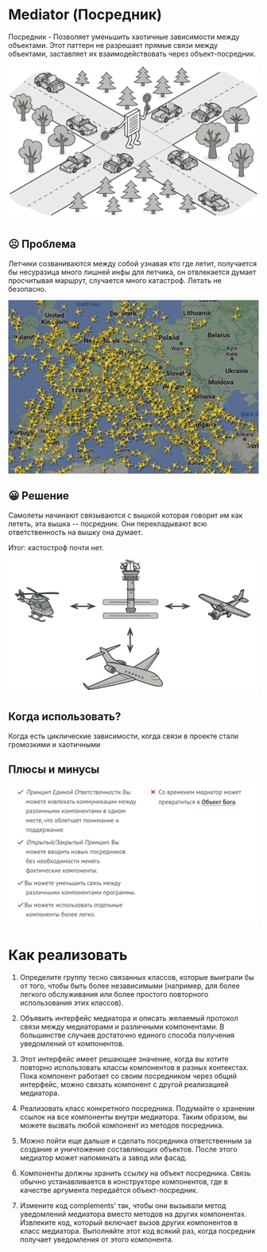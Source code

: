 # Mediator (Посредник)

Посредник - Позволяет уменьшить хаотичные зависимости между объектами. Этот паттерн не разрешает прямые связи между объектами, заставляет их взаимодействовать через объект-посредник.

<img src="image.png" width="600" />


## ☹️ Проблема 

Летчики созваниваются между собой узнавая кто где летит, получается бы несуразица много лишней инфы для летчика, он отвлекается думает просчитывая маршрут, случается много катастроф. Летать не безопасно.

<img src="image-3.png" width="600" />

## 😀 Решение

Самолеты начинают связываются с вышкой которая говорит им как лететь, эта вышка -- посредник. Они перекладывают всю ответственность на вышку она думает. 

Итог: кастостроф почти нет.

<img src="image-2.png" width="600" />

## Когда использовать?
Когда есть циклические зависимости, когда связи в проекте стали громозкими и хаотичными

## Плюсы и минусы
<img src="image-4.png" width="600" />

# Как реализовать
1. Определите группу тесно связанных классов, которые выиграли бы от того, чтобы быть более независимыми (например, для более легкого обслуживания или более простого повторного использования этих классов).

2. Объявить интерфейс медиатора и описать желаемый протокол связи между медиаторами и различными компонентами. В большинстве случаев достаточно единого способа получения уведомлений от компонентов.

3. Этот интерфейс имеет решающее значение, когда вы хотите повторно использовать классы компонентов в разных контекстах. Пока компонент работает со своим посредником через общий интерфейс, можно связать компонент с другой реализацией медиатора.

4. Реализовать класс конкретного посредника. Подумайте о хранении ссылок на все компоненты внутри медиатора. Таким образом, вы можете вызвать любой компонент из методов посредника.

5. Можно пойти еще дальше и сделать посредника ответственным за создание и уничтожение составляющих объектов. После этого медиатор может напоминать а завод или фасад.

6. Компоненты должны хранить ссылку на объект посредника. Связь обычно устанавливается в конструкторе компонентов, где в качестве аргумента передаётся объект-посредник.

7. Измените код complements’ так, чтобы они вызывали метод уведомлений медиатора вместо методов на других компонентах. Извлеките код, который включает вызов других компонентов в класс медиатора. Выполняйте этот код всякий раз, когда посредник получает уведомления от этого компонента.